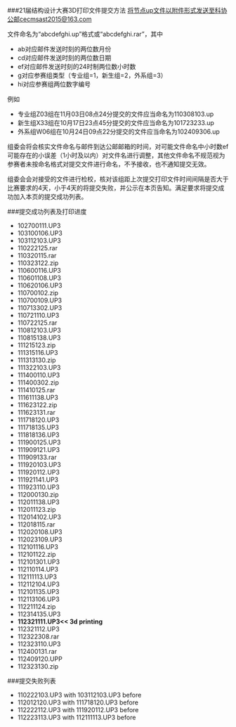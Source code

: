 ###21届结构设计大赛3D打印文件提交方法
将节点up文件以附件形式发送至科协公邮cecmsast2015@163.com

文件命名为“abcdefghi.up”格式或“abcdefghi.rar”，其中
- ab对应邮件发送时刻的两位数月份
- cd对应邮件发送时刻的两位数日期
- ef对应邮件发送时刻的24时制两位数小时数
- g对应参赛组类型（专业组=1，新生组=2，外系组=3）
- hi对应参赛组两位数字编号

例如
- 专业组Z03组在11月03日08点24分提交的文件应当命名为110308103.up
- 新生组X33组在10月17日23点45分提交的文件应当命名为101723233.up
- 外系组W06组在10月24日09点22分提交的文件应当命名为102409306.up

组委会将会核实文件命名与邮件到达公邮邮箱的时间，对可能文件命名中小时数ef可能存在的小误差（1小时及以内）对文件名进行调整，其他文件命名不规范视为参赛者未按命名格式对提交文件进行命名，不予接收，也不通知提交无效。

组委会会对接受的文件进行检校，核对该组距上次提交打印文件时间间隔是否大于比赛要求的4天，小于4天的将提交失败，并公示在本页告知。满足要求将提交成功加入本页的提交成功列表。

###提交成功列表及打印进度
- 102700111.UP3
- 103100106.UP3 
- 103112103.UP3
- 110222125.rar
- 110320115.rar
- 110323122.zip
- 110600116.UP3
- 110601108.UP3
- 110620106.UP3
- 110700102.zip
- 110700109.UP3
- 110713302.UP3
- 110721110.UP3
- 110722125.rar
- 110812103.UP3
- 110815138.UP3
- 111215123.zip
- 111315116.UP3
- 111313130.zip
- 111322103.UP3
- 111400110.UP3
- 111400302.zip
- 111410125.rar
- 111611138.UP3
- 111623122.zip
- 111623131.rar
- 111718120.UP3
- 111718135.UP3
- 111818136.UP3
- 111900125.UP3
- 111909121.UP3
- 111909133.rar
- 111920103.UP3
- 111920112.UP3
- 111921141.UP3
- 111923110.UP3
- 112000130.zip
- 112011138.UP3
- 112011123.zip
- 112014102.UP3
- 112018115.rar
- 112020108.UP3
- 112023109.UP3
- 112101116.UP3
- 112101122.zip
- 112101301.UP3
- 112110114.UP3
- 112111113.UP3
- 112112104.UP3
- 112101135.UP3
- 112113106.UP3
- 112211124.zip
- 112314135.UP3
- **112321111.UP3<< 3d printing**
- 112321112.UP3
- 112322308.rar
- 112323110.UP3
- 112400131.rar
- 112409120.UPP
- 112323130.zip



###提交失败列表
- 110222103.UP3 with 103112103.UP3 before
- 112012120.UP3 with 111718120.UP3 before
- 112222112.UP3 with 111920112.UP3 before
- 112223113.UP3 with 112111113.UP3 before


